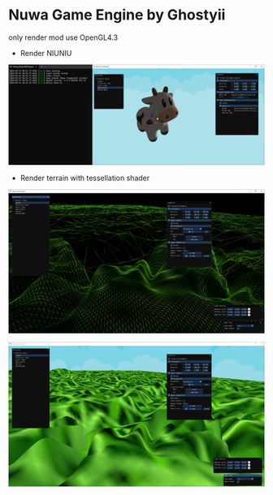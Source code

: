 # Nuwa Game Engine by Ghostyii

only render mod use OpenGL4.3

- Render NIUNIU

![Snipaste](.\ReadmeImgs\Snipaste0.png)

- Render terrain with tessellation shader

![Snipaste](.\ReadmeImgs\Snipaste1.png)

![Snipaste](.\ReadmeImgs\Snipaste2.png)
